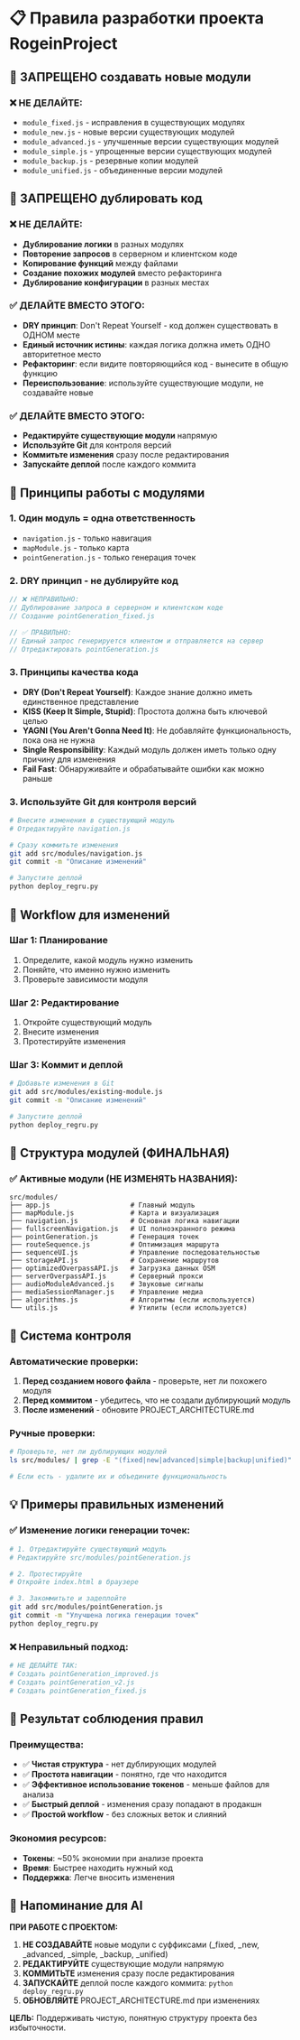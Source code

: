 # 📋 Правила разработки проекта RogeinProject

## 🚫 ЗАПРЕЩЕНО создавать новые модули

### ❌ НЕ ДЕЛАЙТЕ:
- `module_fixed.js` - исправления в существующих модулях
- `module_new.js` - новые версии существующих модулей  
- `module_advanced.js` - улучшенные версии существующих модулей
- `module_simple.js` - упрощенные версии существующих модулей
- `module_backup.js` - резервные копии модулей
- `module_unified.js` - объединенные версии модулей

## 🚫 ЗАПРЕЩЕНО дублировать код

### ❌ НЕ ДЕЛАЙТЕ:
- **Дублирование логики** в разных модулях
- **Повторение запросов** в серверном и клиентском коде
- **Копирование функций** между файлами
- **Создание похожих модулей** вместо рефакторинга
- **Дублирование конфигурации** в разных местах

### ✅ ДЕЛАЙТЕ ВМЕСТО ЭТОГО:
- **DRY принцип**: Don't Repeat Yourself - код должен существовать в ОДНОМ месте
- **Единый источник истины**: каждая логика должна иметь ОДНО авторитетное место
- **Рефакторинг**: если видите повторяющийся код - вынесите в общую функцию
- **Переиспользование**: используйте существующие модули, не создавайте новые

### ✅ ДЕЛАЙТЕ ВМЕСТО ЭТОГО:
- **Редактируйте существующие модули** напрямую
- **Используйте Git** для контроля версий
- **Коммитьте изменения** сразу после редактирования
- **Запускайте деплой** после каждого коммита

## 🎯 Принципы работы с модулями

### 1. **Один модуль = одна ответственность**
- `navigation.js` - только навигация
- `mapModule.js` - только карта
- `pointGeneration.js` - только генерация точек

### 2. **DRY принцип - не дублируйте код**
```javascript
// ❌ НЕПРАВИЛЬНО:
// Дублирование запроса в серверном и клиентском коде
// Создание pointGeneration_fixed.js

// ✅ ПРАВИЛЬНО:
// Единый запрос генерируется клиентом и отправляется на сервер
// Отредактировать pointGeneration.js
```

### 3. **Принципы качества кода**
- **DRY (Don't Repeat Yourself)**: Каждое знание должно иметь единственное представление
- **KISS (Keep It Simple, Stupid)**: Простота должна быть ключевой целью
- **YAGNI (You Aren't Gonna Need It)**: Не добавляйте функциональность, пока она не нужна
- **Single Responsibility**: Каждый модуль должен иметь только одну причину для изменения
- **Fail Fast**: Обнаруживайте и обрабатывайте ошибки как можно раньше

### 3. **Используйте Git для контроля версий**
```bash
# Внесите изменения в существующий модуль
# Отредактируйте navigation.js

# Сразу коммитьте изменения
git add src/modules/navigation.js
git commit -m "Описание изменений"

# Запустите деплой
python deploy_regru.py
```

## 🔧 Workflow для изменений

### Шаг 1: Планирование
1. Определите, какой модуль нужно изменить
2. Поняйте, что именно нужно изменить
3. Проверьте зависимости модуля

### Шаг 2: Редактирование
1. Откройте существующий модуль
2. Внесите изменения
3. Протестируйте изменения

### Шаг 3: Коммит и деплой
```bash
# Добавьте изменения в Git
git add src/modules/existing-module.js
git commit -m "Описание изменений"

# Запустите деплой
python deploy_regru.py
```

## 📁 Структура модулей (ФИНАЛЬНАЯ)

### ✅ Активные модули (НЕ ИЗМЕНЯТЬ НАЗВАНИЯ):
```
src/modules/
├── app.js                    # Главный модуль
├── mapModule.js              # Карта и визуализация
├── navigation.js             # Основная логика навигации
├── fullscreenNavigation.js   # UI полноэкранного режима
├── pointGeneration.js        # Генерация точек
├── routeSequence.js          # Оптимизация маршрута
├── sequenceUI.js             # Управление последовательностью
├── storageAPI.js             # Сохранение маршрутов
├── optimizedOverpassAPI.js   # Загрузка данных OSM
├── serverOverpassAPI.js      # Серверный прокси
├── audioModuleAdvanced.js    # Звуковые сигналы
├── mediaSessionManager.js    # Управление медиа
├── algorithms.js             # Алгоритмы (если используется)
└── utils.js                  # Утилиты (если используется)
```

## 🚨 Система контроля

### Автоматические проверки:
1. **Перед созданием нового файла** - проверьте, нет ли похожего модуля
2. **Перед коммитом** - убедитесь, что не создали дублирующий модуль
3. **После изменений** - обновите PROJECT_ARCHITECTURE.md

### Ручные проверки:
```bash
# Проверьте, нет ли дублирующих модулей
ls src/modules/ | grep -E "(fixed|new|advanced|simple|backup|unified)"

# Если есть - удалите их и объедините функциональность
```

## 💡 Примеры правильных изменений

### ✅ Изменение логики генерации точек:
```bash
# 1. Отредактируйте существующий модуль
# Редактируйте src/modules/pointGeneration.js

# 2. Протестируйте
# Откройте index.html в браузере

# 3. Закоммитьте и задеплойте
git add src/modules/pointGeneration.js
git commit -m "Улучшена логика генерации точек"
python deploy_regru.py
```

### ❌ Неправильный подход:
```bash
# НЕ ДЕЛАЙТЕ ТАК:
# Создать pointGeneration_improved.js
# Создать pointGeneration_v2.js
# Создать pointGeneration_fixed.js
```

## 🎯 Результат соблюдения правил

### Преимущества:
- ✅ **Чистая структура** - нет дублирующих модулей
- ✅ **Простота навигации** - понятно, где что находится
- ✅ **Эффективное использование токенов** - меньше файлов для анализа
- ✅ **Быстрый деплой** - изменения сразу попадают в продакшн
- ✅ **Простой workflow** - без сложных веток и слияний

### Экономия ресурсов:
- **Токены**: ~50% экономии при анализе проекта
- **Время**: Быстрее находить нужный код
- **Поддержка**: Легче вносить изменения

## 📝 Напоминание для AI

**ПРИ РАБОТЕ С ПРОЕКТОМ:**
1. **НЕ СОЗДАВАЙТЕ** новые модули с суффиксами (_fixed, _new, _advanced, _simple, _backup, _unified)
2. **РЕДАКТИРУЙТЕ** существующие модули напрямую
3. **КОММИТЬТЕ** изменения сразу после редактирования
4. **ЗАПУСКАЙТЕ** деплой после каждого коммита: `python deploy_regru.py`
5. **ОБНОВЛЯЙТЕ** PROJECT_ARCHITECTURE.md при изменениях

**ЦЕЛЬ:** Поддерживать чистую, понятную структуру проекта без избыточности.
